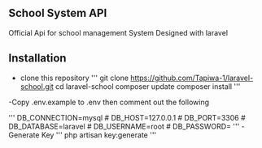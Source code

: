 ## School System API
<p>Official Api for school management System Designed with laravel</p>

## Installation
- clone this repository
'''
    git clone https://github.com/Tapiwa-1/laravel-school.git
    cd laravel-school
    composer update
    composer install
'''

-Copy .env.example to .env then comment out the following

'''
    DB_CONNECTION=mysql
    # DB_HOST=127.0.0.1
    # DB_PORT=3306
    # DB_DATABASE=laravel
    # DB_USERNAME=root
    # DB_PASSWORD=
'''
-Generate Key
'''
    php artisan key:generate
'''
